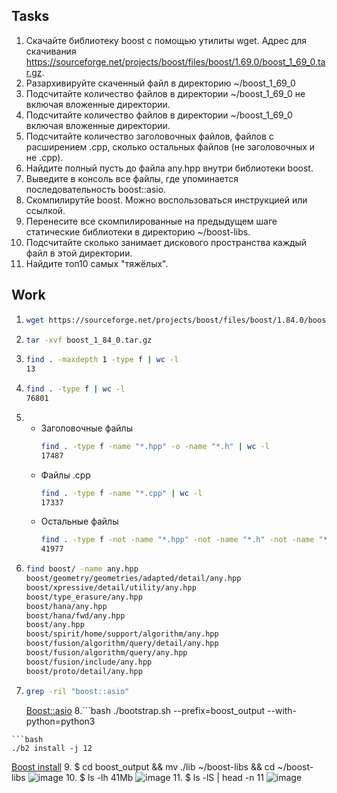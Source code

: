 ## Tasks
1. Скачайте библиотеку boost с помощью утилиты wget. Адрес для скачивания https://sourceforge.net/projects/boost/files/boost/1.69.0/boost_1_69_0.tar.gz.
2. Разархивируйте скаченный файл в директорию ~/boost_1_69_0
3. Подсчитайте количество файлов в директории ~/boost_1_69_0 не включая вложенные директории.
4. Подсчитайте количество файлов в директории ~/boost_1_69_0 включая вложенные директории.
5. Подсчитайте количество заголовочных файлов, файлов с расширением .cpp, сколько остальных файлов (не заголовочных и не .cpp).
6. Найдите полный пусть до файла any.hpp внутри библиотеки boost.
7. Выведите в консоль все файлы, где упоминается последовательность boost::asio.
8. Скомпилирутйе boost. Можно воспользоваться инструкцией или ссылкой.
9. Перенесите все скомпилированные на предыдущем шаге статические библиотеки в директорию ~/boost-libs.
10. Подсчитайте сколько занимает дискового пространства каждый файл в этой директории.
11. Найдите топ10 самых "тяжёлых".
## Work

1. ```bash
   wget https://sourceforge.net/projects/boost/files/boost/1.84.0/boost_1_84_0.tar.gz
   ```
2. ```bash
   tar -xvf boost_1_84_0.tar.gz
   ```  
3. ```bash
   find . -maxdepth 1 -type f | wc -l
   13
   ```
4. ```bash
   find . -type f | wc -l
   76801
   ```
5.
   - Заголовочные файлы
     ```bash
     find . -type f -name "*.hpp" -o -name "*.h" | wc -l
     17487
     ```
   - Файлы .cpp
     ```bash
     find . -type f -name "*.cpp" | wc -l
     17337
     ```
   - Остальные файлы
     ```bash
     find . -type f -not -name "*.hpp" -not -name "*.h" -not -name "*.cpp"  | wc -l
     41977
     ```
6. ```bash
   find boost/ -name any.hpp
   boost/geometry/geometries/adapted/detail/any.hpp
   boost/xpressive/detail/utility/any.hpp
   boost/type_erasure/any.hpp
   boost/hana/any.hpp
   boost/hana/fwd/any.hpp
   boost/any.hpp
   boost/spirit/home/support/algorithm/any.hpp
   boost/fusion/algorithm/query/detail/any.hpp
   boost/fusion/algorithm/query/any.hpp
   boost/fusion/include/any.hpp
   boost/proto/detail/any.hpp
   ```
7. ```bash
   grep -ril "boost::asio"
   ```
   [Boost::asio](https://github.com/Yukkitsune/lab01/blob/master/task_7.txt)
8.```bash
  ./bootstrap.sh --prefix=boost_output --with-python=python3
  ```
  ```bash
  ./b2 install -j 12
  ```
   [Boost install](https://raw.githubusercontent.com/Yukkitsune/lab01/master/task_8.txt)
9. $ cd boost_output &&  mv ./lib ~/boost-libs && cd ~/boost-libs
   ![image](https://github.com/Yukkitsune/lab01/assets/29312710/46aaa008-0980-4d7c-9c94-7e23bab8d8f8)
10. $ ls -lh  41Mb
    ![image](https://github.com/Yukkitsune/lab01/assets/29312710/17103682-32fc-4f4e-9af6-636aed1e4804)
11. $ ls -lS | head -n 11
    ![image](https://github.com/Yukkitsune/lab01/assets/29312710/d4aa4d7a-6a5c-4edc-9f76-d66870cabed1)

    
     

   

   


